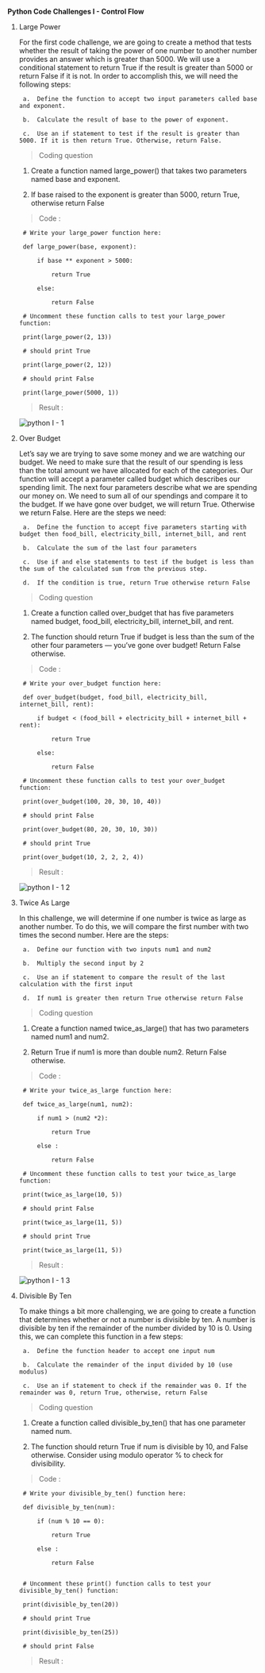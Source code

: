 **Python Code Challenges I - Control Flow**

1. Large Power

    For the first code challenge, we are going to create a method that tests whether the result of taking the power of one number to another number provides an answer which is greater than 5000. We will use a conditional statement to return True if the result is greater than 5000 or return False if it is not. In order to accomplish this, we will need the following steps:
    
        a.  Define the function to accept two input parameters called base and exponent.
  
        b.  Calculate the result of base to the power of exponent.
  
        c.  Use an if statement to test if the result is greater than 5000. If it is then return True. Otherwise, return False.
  
    >   Coding question

    1.  Create a function named large_power() that takes two parameters named base and exponent.
    
    2.  If base raised to the exponent is greater than 5000, return True, otherwise return False
    
    
    >   Code :
    
        # Write your large_power function here:
        
        def large_power(base, exponent):
        
            if base ** exponent > 5000:
            
                return True
                
            else:
            
                return False
                
        # Uncomment these function calls to test your large_power function:
        
        print(large_power(2, 13))
        
        # should print True
        
        print(large_power(2, 12))
        
        # should print False
        
        print(large_power(5000, 1))

    >   Result :
    
      ![python I - 1](https://user-images.githubusercontent.com/74751990/188761625-a528f57c-4f52-493c-8438-1fe09492a1ac.jpg)

2. Over Budget

    Let’s say we are trying to save some money and we are watching our budget. We need to make sure that the result of our spending is less than the total amount we have allocated for each of the categories. Our function will accept a parameter called budget which describes our spending limit. The next four parameters describe what we are spending our money on. We need to sum all of our spendings and compare it to the budget. If we have gone over budget, we will return True. Otherwise we return False. Here are the steps we need:

        a.  Define the function to accept five parameters starting with budget then food_bill, electricity_bill, internet_bill, and rent
    
        b.  Calculate the sum of the last four parameters
    
        c.  Use if and else statements to test if the budget is less than the sum of the calculated sum from the previous step.
    
        d.  If the condition is true, return True otherwise return False

    >   Coding question

    1.  Create a function called over_budget that has five parameters named budget, food_bill, electricity_bill, internet_bill, and rent.
    
    2.  The function should return True if budget is less than the sum of the other four parameters — you’ve gone over budget! Return False otherwise.

    >   Code :
    
        # Write your over_budget function here:
    
        def over_budget(budget, food_bill, electricity_bill, internet_bill, rent):

            if budget < (food_bill + electricity_bill + internet_bill + rent):

                return True

            else:
 
                return False

        # Uncomment these function calls to test your over_budget function:

        print(over_budget(100, 20, 30, 10, 40))

        # should print False

        print(over_budget(80, 20, 30, 10, 30))

        # should print True

        print(over_budget(10, 2, 2, 2, 4))

    >   Result :

      ![python I - 1 2](https://user-images.githubusercontent.com/74751990/189028539-8fe939ae-a177-4382-92f5-2b5154732d47.jpg)

3. Twice As Large

    In this challenge, we will determine if one number is twice as large as another number. To do this, we will compare the first number with two times the second number. Here are the steps:

        a.  Define our function with two inputs num1 and num2
    
        b.  Multiply the second input by 2

        c.  Use an if statement to compare the result of the last calculation with the first input

        d.  If num1 is greater then return True otherwise return False

    >   Coding question

    1.  Create a function named twice_as_large() that has two parameters named num1 and num2.

    2.  Return True if num1 is more than double num2. Return False otherwise.

    >   Code :
    
        # Write your twice_as_large function here:

        def twice_as_large(num1, num2):
  
            if num1 > (num2 *2):
    
                return True
  
            else :
    
                return False

        # Uncomment these function calls to test your twice_as_large function:

        print(twice_as_large(10, 5))

        # should print False

        print(twice_as_large(11, 5))

        # should print True

        print(twice_as_large(11, 5))

    >   Result :

      ![python I - 1 3](https://user-images.githubusercontent.com/74751990/189250447-69d9d208-ffd5-4e69-bcd8-7b411bdba498.jpg)

4. Divisible By Ten

    To make things a bit more challenging, we are going to create a function that determines whether or not a number is divisible by ten. A number is divisible by ten if the remainder of the number divided by 10 is 0. Using this, we can complete this function in a few steps:

        a.  Define the function header to accept one input num
        
        b.  Calculate the remainder of the input divided by 10 (use modulus)
        
        c.  Use an if statement to check if the remainder was 0. If the remainder was 0, return True, otherwise, return False

    >   Coding question
    
    1.  Create a function called divisible_by_ten() that has one parameter named num.

    2.  The function should return True if num is divisible by 10, and False otherwise. Consider using modulo operator % to check for divisibility.

    >   Code :
    
        # Write your divisible_by_ten() function here:

        def divisible_by_ten(num):
  
            if (num % 10 == 0):
    
                return True
  
            else :
    
                return False


        # Uncomment these print() function calls to test your divisible_by_ten() function:

        print(divisible_by_ten(20))

        # should print True

        print(divisible_by_ten(25))

        # should print False

    >   Result :
